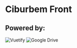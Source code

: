 # Ciburbem Front

## Powered by:
![Vuetify](https://cdn.vuetifyjs.com/images/logos/vuetify-logo-300.png)
![Google Drive](https://upload.wikimedia.org/wikipedia/commons/thumb/7/74/Googledrive_logo.svg/304px-Googledrive_logo.svg.png)
